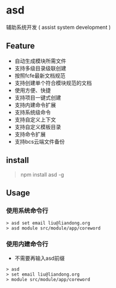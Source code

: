 asd
===

辅助系统开发 ( assist system development )

## Feature

- 自动生成模块所需文件
- 支持多级目录级联创建
- 按照fcfe最新文档规范
- 支持创建单个符合模块规范的文档
- 使用方便、快捷
- 支持项目一键式创建
- 支持内建命令扩展
- 支持系统级命令
- 支持自定义上下文
- 支持自定义模板目录
- 支持命令扩展
- 支持bcs云端文件备份

## install

> npm install asd -g

## Usage

### 使用系统命令行

```shell
> asd set email liu@liandong.org
> asd module src/module/app/coreword
```

### 使用内建命令行
- 不需要再输入asd前缀

```shell
> asd
> set email liu@liandong.org
> module src/module/app/coreword
```

